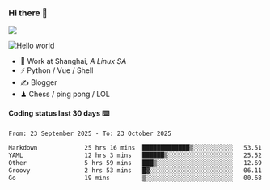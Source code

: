### Hi there 👋
![](https://komarev.com/ghpvc/?username=Xuhandsome)


<img src="https://github-readme-stats.vercel.app/api?username=XuHandsome&show_icons=true&theme=merko" alt="Hello world">

<br/>

- 🍻  Work at Shanghai, _A Linux SA_
- ⚡  Python / Vue / Shell
- ✍️  Blogger
- ♟  Chess / ping pong / LOL

#### Coding status last 30 days ⌨️

<!--START_SECTION:waka-->

```txt
From: 23 September 2025 - To: 23 October 2025

Markdown             25 hrs 16 mins  █████████████▒░░░░░░░░░░░   53.51 %
YAML                 12 hrs 3 mins   ██████▒░░░░░░░░░░░░░░░░░░   25.52 %
Other                5 hrs 59 mins   ███▒░░░░░░░░░░░░░░░░░░░░░   12.69 %
Groovy               2 hrs 53 mins   █▓░░░░░░░░░░░░░░░░░░░░░░░   06.11 %
Go                   19 mins         ▒░░░░░░░░░░░░░░░░░░░░░░░░   00.68 %
```

<!--END_SECTION:waka-->
